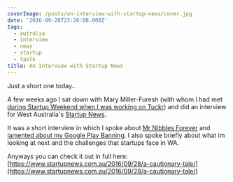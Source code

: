 ```yaml
---
coverImage: /posts/an-interview-with-startup-news/cover.jpg
date: '2016-09-28T23:26:08.000Z'
tags:
  - autralia
  - interview
  - news
  - startup
  - taslk
title: An Interview with Startup News
---
```


Just a short one today..

A few weeks ago I sat down with Mary Miller-Furesh (with whom I had met [during Startup Weekend when I was working on Tuckr](https://www.mikecann.co.uk/myprojects/tuckr/startup-weekend-perth-2015-tuckr/)) and did an interview for West Australia's [Startup News](https://www.startupnews.com.au/).<!-- more -->

It was a short interview in which I spoke about [Mr Nibbles Forever](https://www.mikecann.co.uk/category/myprojects/mr-nibbles-forever/) and [lamented about my Google Play Banning](https://www.mikecann.co.uk/misc/why-i-probably-wont-be-making-another-mobile-game-ever-again/). I also spoke briefly about what im looking at next and the challenges that startups face in WA.

Anyways you can check it out in full here: [https://www.startupnews.com.au/2016/09/28/a-cautionary-tale/](https://www.startupnews.com.au/2016/09/28/a-cautionary-tale/)
